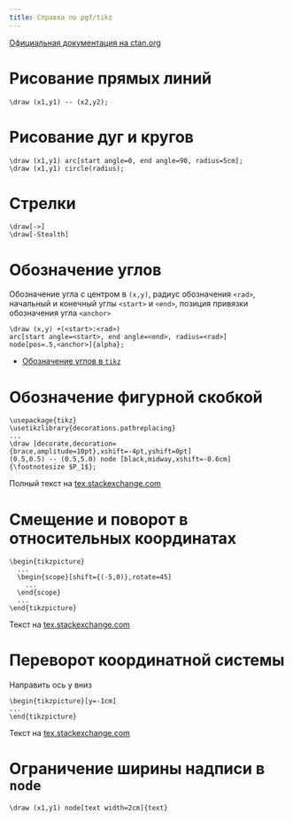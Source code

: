 ```yaml
---
title: Справка по pgf/tikz
---
```


[Официальная документация на ctan.org](http://mirrors.ctan.org/graphics/pgf/base/doc/pgfmanual.pdf)

# Рисование прямых линий

    \draw (x1,y1) -- (x2,y2);

# Рисование дуг и кругов

    \draw (x1,y1) arc[start angle=0, end angle=90, radius=5cm];
	\draw (x1,y1) circle(radius);

# Стрелки

    \draw[->]
	\draw[-Stealth]

# Обозначение углов

Обозначение угла с центром в `(x,y)`, радиус обозначения `<rad>`,
начальный и конечный углы `<start>` и `<end>`, позиция привязки
обозначения угла `<anchor>`

    \draw (x,y) +(<start>:<rad>)
	arc[start angle=<start>, end angle=<end>, radius=<rad>]
	node[pos=.5,<anchor>]{alpha};

- [Обозначение углов в `tikz`](http://tex.stackexchange.com/questions/20826/label-angle-with-tikz)

# Обозначение фигурной скобкой

    \usepackage{tikz}
    \usetikzlibrary{decorations.pathreplacing}
	...
	\draw [decorate,decoration={brace,amplitude=10pt},xshift=-4pt,yshift=0pt]
    (0.5,0.5) -- (0.5,5.0) node [black,midway,xshift=-0.6cm]
    {\footnotesize $P_1$};

Полный текст на [tex.stackexchange.com](http://tex.stackexchange.com/a/20887/119485)

# Смещение и поворот в относительных координатах

	\begin{tikzpicture}
	  ...
      \begin{scope}[shift={(-5,0)},rotate=45]
        ...
      \end{scope}
	  ...
	\end{tikzpicture}

Текст на [tex.stackexchange.com](http://tex.stackexchange.com/a/7557/119485)

# Переворот координатной системы

Направить ось y вниз

    \begin{tikzpicture}[y=-1cm]
	...
    \end{tikzpicture}

Текст на [tex.stackexchange.com](http://tex.stackexchange.com/a/90001/119485)

# Ограничение ширины надписи в `node`

    \draw (x1,y1) node[text width=2cm]{text}
